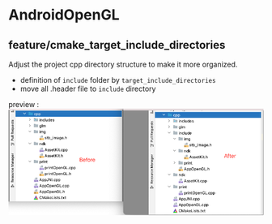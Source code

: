 # AndroidOpenGL

## feature/cmake_target_include_directories

Adjust the project cpp directory structure to make it more organized.
* definition of `include` folder by `target_include_directories`
* move all .header file to `include` directory

preview :
![include.directory](./preview/include.directory.png)
